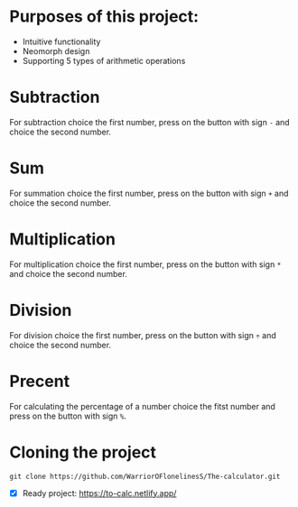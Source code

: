 # Purposes of this project:

* Intuitive functionality
* Neomorph design
* Supporting 5 types of arithmetic operations

# Subtraction

For subtraction choice the first number, press on the button with sign `-` and choice the second number.

#  Sum 
For summation choice the first number, press on the button with sign `+` and choice the second number.

# Multiplication 
For multiplication choice the first number, press on the button with sign `*` and choice the second number.

# Division 
For division choice the first number, press on the button with sign `÷` and choice the second number.

# Precent
For calculating the percentage of a number choice the fitst number and press on the button with sign `%`.

# Cloning the project
`git clone https://github.com/WarriorOFlonelinesS/The-calculator.git`

- [x] Ready project: https://to-calc.netlify.app/ 
